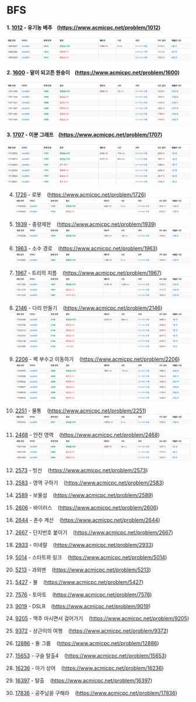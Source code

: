 # BFS

#### 1. [1012](1012/) - 유기농 배추 &nbsp;&nbsp; (https://www.acmicpc.net/problem/1012)

![](1012/1012_score.png)

#### 2. [1600](1600/) - 말이 되고픈 원숭이 &nbsp;&nbsp; (https://www.acmicpc.net/problem/1600)

![](1600/1600_score.png)

#### 3. [1707](1707/) - 이분 그래프 &nbsp;&nbsp; (https://www.acmicpc.net/problem/1707)

![](1707/1707_score.png)

4. [1726](1726/) - 로봇 &nbsp;&nbsp; (https://www.acmicpc.net/problem/1726)
   ![](1726/1726_score.png)

5. [1939](1939/) - 중량제한 &nbsp;&nbsp; (https://www.acmicpc.net/problem/1939)
   ![](1939/1939_score.png)

6. [1963](1963/) - 소수 경로 &nbsp;&nbsp; (https://www.acmicpc.net/problem/1963)
   ![](1963/1963_score.png)

7. [1967](1967/) - 트리의 지름 &nbsp;&nbsp; (https://www.acmicpc.net/problem/1967)
   ![](1967/1967_score.png)

8. [2146](2146/) - 다리 만들기 &nbsp;&nbsp; (https://www.acmicpc.net/problem/2146)
   ![](2146/2146_score.png)

9. [2206](2206/) - 벽 부수고 이동하기 &nbsp;&nbsp; (https://www.acmicpc.net/problem/2206)
   ![](2206/2206_score.png)

10. [2251](2251/) - 물통 &nbsp;&nbsp; (https://www.acmicpc.net/problem/2251)
    ![](2251/2251_score.png)

11. [2468](2468/) - 안전 영역 &nbsp;&nbsp; (https://www.acmicpc.net/problem/2468)
    ![](2468/2468_score.png)

12. [2573](2573/) - 빙산 &nbsp;&nbsp; (https://www.acmicpc.net/problem/2573)
13. [2583](2583/) - 영역 구하기 &nbsp;&nbsp; (https://www.acmicpc.net/problem/2583)
14. [2589](2589/) - 보물섬 &nbsp;&nbsp; (https://www.acmicpc.net/problem/2589)
15. [2606](2606/) - 바이러스 &nbsp;&nbsp; (https://www.acmicpc.net/problem/2606)
16. [2644](2644/) - 촌수 계산 &nbsp;&nbsp; (https://www.acmicpc.net/problem/2644)
17. [2667](2667/) - 단지번호 붙이기 &nbsp;&nbsp; (https://www.acmicpc.net/problem/2667)
18. [2933](2933/) - 미네랄 &nbsp;&nbsp; (https://www.acmicpc.net/problem/2933)
19. [5014](5014/) - 스타트와 링크 &nbsp;&nbsp; (https://www.acmicpc.net/problem/5014)
20. [5213](5213/) - 과외맨 &nbsp;&nbsp; (https://www.acmicpc.net/problem/5213)
21. [5427](5427/) - 불 &nbsp;&nbsp; (https://www.acmicpc.net/problem/5427)
22. [7576](7576/) - 토마토 &nbsp;&nbsp; (https://www.acmicpc.net/problem/7576)
23. [9019](9019/) - DSLR &nbsp;&nbsp; (https://www.acmicpc.net/problem/9019)
24. [9205](9205/) - 맥주 마시면서 걸어가기 &nbsp;&nbsp; (https://www.acmicpc.net/problem/9205)
25. [9372](9372/) - 상근이의 여행 &nbsp;&nbsp; (https://www.acmicpc.net/problem/9372)
26. [12886](12886/) - 돌 그룹 &nbsp;&nbsp; (https://www.acmicpc.net/problem/12886)
27. [15653](15653/) - 구슬 탈출4 &nbsp;&nbsp; (https://www.acmicpc.net/problem/15653)
28. [16236](16236/) - 아기 상어 &nbsp;&nbsp; (https://www.acmicpc.net/problem/16236)
29. [16397](16397/) - 탈출 &nbsp;&nbsp; (https://www.acmicpc.net/problem/16397)
30. [17836](17836/) - 공주님을 구해라 &nbsp;&nbsp; (https://www.acmicpc.net/problem/17836)
